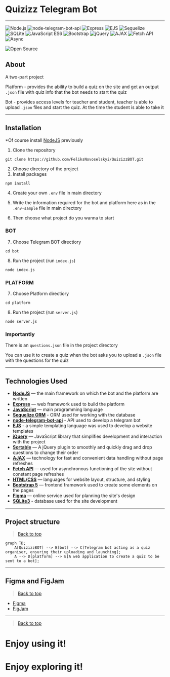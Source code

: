 # Quizizz Telegram Bot
---
![Node.js](https://img.shields.io/badge/Node.js-339933?style=for-the-badge&logo=nodedotjs&logoColor=white)
![node-telegram-bot-api](https://img.shields.io/badge/Node--Telegram--Bot--API-2CA5E0?style=for-the-badge&logo=telegram&logoColor=white)
![Express](https://img.shields.io/badge/Express.js-000000?style=for-the-badge&logo=express&logoColor=white)
![EJS](https://img.shields.io/badge/EJS-87C918?style=for-the-badge&logo=ejs&logoColor=white)
![Sequelize](https://img.shields.io/badge/Sequelize-52B0E7?style=for-the-badge&logo=sequelize&logoColor=white)
![SQLite](https://img.shields.io/badge/SQLite-003B57?style=for-the-badge&logo=sqlite&logoColor=white)
![JavaScript ES6](https://img.shields.io/badge/JavaScript-ES6-F7DF1E?style=for-the-badge&logo=javascript&logoColor=black)
![Bootstrap](https://img.shields.io/badge/Bootstrap-563D7C?style=for-the-badge&logo=bootstrap&logoColor=white)
![jQuery](https://img.shields.io/badge/jQuery-0769AD?style=for-the-badge&logo=jquery&logoColor=white)
![AJAX](https://img.shields.io/badge/AJAX-00A7E1?style=for-the-badge&logo=ajax&logoColor=white)
![Fetch API](https://img.shields.io/badge/Fetch%20API-Enabled-007acc?style=for-the-badge&logo=javascript)
![Async](https://img.shields.io/badge/Async-Enabled-007acc?style=for-the-badge&logo=javascript)


![Open Source](https://img.shields.io/badge/Open%20Source-%E2%9D%A4-red?style=for-the-badge)

## About
A two-part project

Platform - provides the ability to build a quiz on the site and get an output `.json` file with quiz info that the bot needs to start the quiz

Bot - provides access levels for teacher and student, teacher is able to upload `.json` files and start the quiz. At the time the student is able to take it

---
## Installation
*Of course install [NodeJS](https://nodejs.org/en) previously


1. Clone the repository
```
git clone https://github.com/FeliksNovoselskyi/QuizizzBOT.git
```
2. Choose directory of the project
3. Install packages
```
npm install
```
4. Create your own `.env` file in main directory

5. Write the information required for the bot and platform here as in the `.env-sample` file in main directory

6. Then choose what project do you wanna to start
### BOT
7. Choose Telegram BOT directiory
```
cd bot
```

8. Run the project (run `index.js`)
```
node index.js
```

### PLATFORM
7. Choose Platform directiory
```
cd platform
```

8. Run the project (run `server.js`)
```
node server.js
```

### Importantly
There is an `questions.json` file in the project directory

You can use it to create a quiz when the bot asks you to upload a `.json` file with the questions for the quiz

---
## Technologies Used
- **[NodeJS](https://nodejs.org/uk)** — the main framework on which the bot and the platform are written
- **[Express](https://expressjs.com/)** — web framework used to build the platform
- **[JavaScript](https://developer.mozilla.org/en-US/docs/Web/JavaScript)** — main programming language
- **[Sequelize ORM](https://sequelize.org/)** - ORM used for working with the database
- **[node-telegram-bot-api](https://www.npmjs.com/package/node-telegram-bot-api)** - API used to develop a telegram bot
- **[EJS](https://ejs.co/)** - a simple templating language was used to develop a website templates
- **[jQuery](https://jquery.com/)** — JavaScript library that simplifies development and interaction with the project
- **[Sortable](https://jqueryui.com/sortable/)** — A jQuery plugin to smoothly and quickly drag and drop questions to change their order
- **[AJAX](https://api.jquery.com/category/ajax/)** — technology for fast and convenient data handling without page refreshes
- **[Fetch API](https://developer.mozilla.org/en-US/docs/Web/API/Fetch_API)** — used for asynchronous functioning of the site without constant page refreshes
- **[HTML](https://developer.mozilla.org/en-US/docs/Web/HTML)/[CSS](https://developer.mozilla.org/en-US/docs/Learn/CSS)** — languages for website 
layout, structure, and styling
- **[Bootstrap 5](https://getbootstrap.com/)** — frontend framework used to create some elements on the pages
- **[Figma](https://help.figma.com/hc/en-us)** — online service used for planning the site's design
- **[SQLite3](https://www.sqlite.org/docs.html)** - database used for the site development

---
## Project structure
>[Back to top](#quizizz-telegram-bot)
```mermaid
graph TD;
    A[QuizizzBOT] --> B[bot] --> C[Telegram bot acting as a quiz organiser, ensuring their uploading and launching];
    A --> D[platform] --> E[A web application to create a quiz to be sent to a bot];
```

---
## Figma and FigJam
>[Back to top](#quizizz-telegram-bot)
* [Figma](https://www.figma.com/design/jMjdkaAEDIh5ONLtelxzi7/QuizizzBOT-Platform?node-id=0-1&t=Y2RKr0VkKNAYPncM-1)
* [FigJam](https://www.figma.com/board/AZD4TR2pNnDRlWKSJgVxKp/QuizizzBOT-Structure?node-id=0-1&t=FxYQlPNAcjUQaIe8-1)

---
>[Back to top](#quizizz-telegram-bot)
# Enjoy using it!
# Enjoy exploring it!